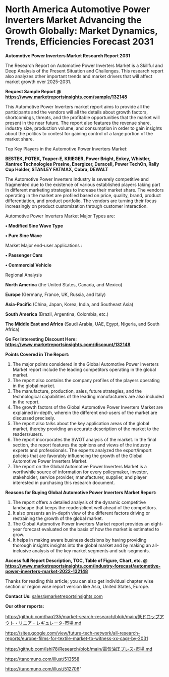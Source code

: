 # North America Automotive Power Inverters Market Advancing the Growth Globally: Market Dynamics, Trends, Efficiencies Forecast 2031

<strong>Automotive Power Inverters Market Research Report 2031</strong>

The Research Report on Automotive Power Inverters Market is a Skillful and Deep Analysis of the Present Situation and Challenges. This research report also analyzes other important trends and market drivers that will affect market growth over 2025-2031.

<strong>Request Sample Report @ <a href=https://www.marketreportsinsights.com/sample/132148>https://www.marketreportsinsights.com/sample/132148</a></strong>

This Automotive Power Inverters market report aims to provide all the participants and the vendors will all the details about growth factors, shortcomings, threats, and the profitable opportunities that the market will present in the near future. The report also features the revenue share, industry size, production volume, and consumption in order to gain insights about the politics to contest for gaining control of a large portion of the market share.

Top Key Players in the Automotive Power Inverters Market:

<strong>BESTEK, POTEK, Topper-E, KRIEGER, Power Bright, Enkey, Whistler, Xantrex Technologies Prosine, Energizer, Duracell, Power TechOn, Rally Cup Holder, STANLEY FATMAX, Cobra, DEWALT</strong>

The Automotive Power Inverters Industry is severely competitive and fragmented due to the existence of various established players taking part in different marketing strategies to increase their market share. The vendors operating in the market are profiled based on price, quality, brand, product differentiation, and product portfolio. The vendors are turning their focus increasingly on product customization through customer interaction.

Automotive Power Inverters Market Major Types are:

<strong>• Modified Sine Wave Type

• Pure Sine Wave</strong>

Market Major end-user applications :

<strong>• Passenger Cars

• Commercial Vehicle</strong>

Regional Analysis

</u><strong><b>North America</b></strong> (the United States, Canada, and Mexico)

<strong><b>Europe </b></strong>(Germany, France, UK, Russia, and Italy)

<strong><b>Asia-Pacific</b></strong> (China, Japan, Korea, India, and Southeast Asia)

<strong><b>South America</b></strong> (Brazil, Argentina, Colombia, etc.)

<strong><b>The Middle East and Africa</b></strong> (Saudi Arabia, UAE, Egypt, Nigeria, and South Africa)

<strong>Go For Interesting Discount Here: <a href=https://www.marketreportsinsights.com/discount/132148>https://www.marketreportsinsights.com/discount/132148</a></strong>

<strong>Points Covered in The Report:</strong>
<ol>
  <li>The major points considered in the Global Automotive Power Inverters Market report include the leading competitors operating in the global market.</li>
  <li>The report also contains the company profiles of the players operating in the global market.</li>
  <li>The manufacture, production, sales, future strategies, and the technological capabilities of the leading manufacturers are also included in the report.</li>
  <li>The growth factors of the Global Automotive Power Inverters Market are explained in-depth, wherein the different end-users of the market are discussed precisely.</li>
  <li>The report also talks about the key application areas of the global market, thereby providing an accurate description of the market to the readers/users.</li>
  <li>The report incorporates the SWOT analysis of the market. In the final section, the report features the opinions and views of the industry experts and professionals. The experts analyzed the export/import policies that are favorably influencing the growth of the Global Automotive Power Inverters Market.</li>
  <li>The report on the Global Automotive Power Inverters Market is a worthwhile source of information for every policymaker, investor, stakeholder, service provider, manufacturer, supplier, and player interested in purchasing this research document.</li>
</ol>
<strong>Reasons for Buying Global Automotive Power Inverters Market Report:</strong>

<ol>
  <li>The report offers a detailed analysis of the dynamic competitive landscape that keeps the reader/client well ahead of the competitors.</li>
  <li>It also presents an in-depth view of the different factors driving or restraining the growth of the global market.</li>
  <li>The Global Automotive Power Inverters Market report provides an eight-year forecast evaluated on the basis of how the market is estimated to grow.</li>
  <li>It helps in making aware business decisions by having providing thorough insights insights into the global market and by making an all-inclusive analysis of the key market segments and sub-segments.</li>
</ol>
<strong>Access full Report Description, TOC, Table of Figure, Chart, etc. @ <a href=https://www.marketreportsinsights.com/industry-forecast/automotive-power-inverters-market-2022-132148>https://www.marketreportsinsights.com/industry-forecast/automotive-power-inverters-market-2022-132148</a></strong>


Thanks for reading this article; you can also get individual chapter wise section or region wise report version like Asia, United States, Europe.

<strong>Contact Us:</strong>
sales@marketreportsinsights.com

<strong>Our other reports:</strong>

<a href=https://github.com/haq235/market-search-research/blob/main/低ドロップアウト・リニア・レギュレータ-市場.md>https://github.com/haq235/market-search-research/blob/main/低ドロップアウト・リニア・レギュレータ-市場.md</a>

<a href=https://sites.google.com/view/future-tech-network/all-research-reports/europe-films-for-textile-market-to-witness-xx-cagr-by-2031>https://sites.google.com/view/future-tech-network/all-research-reports/europe-films-for-textile-market-to-witness-xx-cagr-by-2031</a>

<a href=https://github.com/Ishi78/Research/blob/main/電気油圧プレス-市場.md>https://github.com/Ishi78/Research/blob/main/電気油圧プレス-市場.md</a>

<a href=https://tanomuno.com/illust/513558>https://tanomuno.com/illust/513558</a>

<a href=https://tanomuno.com/illust/512706>https://tanomuno.com/illust/512706</a>"
